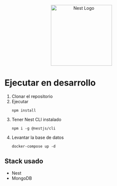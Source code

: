 <p align="center">
  <a href="http://nestjs.com/" target="blank"><img src="https://nestjs.com/img/logo-small.svg" width="200" alt="Nest Logo" /></a>
</p>

# Ejecutar en desarrollo

1. Clonar el repositorio
2. Ejecutar
    ```shell
    npm install
    ```
3. Tener Nest CLI instalado
    ```shell
    npm i -g @nestjs/cli
    ```
3. Levantar la base de datos
    ```shell
    docker-compose up -d
    ```

## Stack usado
* Nest
* MongoDB